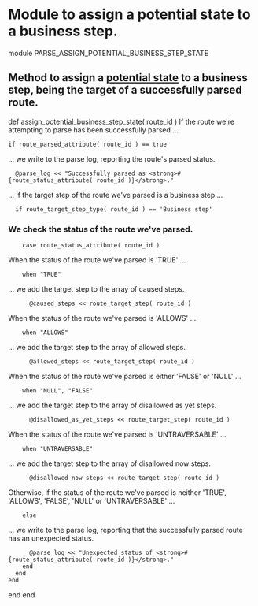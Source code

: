 # Module to assign a potential state to a business step.

module PARSE_ASSIGN_POTENTIAL_BUSINESS_STEP_STATE
## Method to assign a [potential state](https://ukparliament.github.io/ontologies/procedure/flowcharts/meta/design-notes/#potential-states-of-a-business-step) to a business step, being the target of a successfully parsed route.

  def assign_potential_business_step_state( route_id )
If the route we're attempting to parse has been successfully parsed ...

    if route_parsed_attribute( route_id ) == true
... we write to the parse log, reporting the route's parsed status.

      @parse_log << "Successfully parsed as <strong>#{route_status_attribute( route_id )}</strong>."
... if the target step of the route we've parsed is a business step ...

      if route_target_step_type( route_id ) == 'Business step'
### We check the status of the route we've parsed.

        case route_status_attribute( route_id )
When the status of the route we've parsed is 'TRUE' ...

        when "TRUE"
... we add the target step to the array of caused steps.

          @caused_steps << route_target_step( route_id )
When the status of the route we've parsed is 'ALLOWS' ...

        when "ALLOWS"
... we add the target step to the array of allowed steps.

          @allowed_steps << route_target_step( route_id )
When the status of the route we've parsed is either 'FALSE' or 'NULL' ...

        when "NULL", "FALSE"
... we add the target step to the array of disallowed as yet steps.

          @disallowed_as_yet_steps << route_target_step( route_id )
When the status of the route we've parsed is 'UNTRAVERSABLE' ...

        when "UNTRAVERSABLE"
... we add the target step to the array of disallowed now steps.

          @disallowed_now_steps << route_target_step( route_id )
Otherwise, if the status of the route we've parsed is neither 'TRUE', 'ALLOWS', 'FALSE', 'NULL' or 'UNTRAVERSABLE' ...

        else
... we write to the parse log, reporting that the successfully parsed route has an unexpected status.

          @parse_log << "Unexpected status of <strong>#{route_status_attribute( route_id )}</strong>."
        end
      end
    end
  end
end